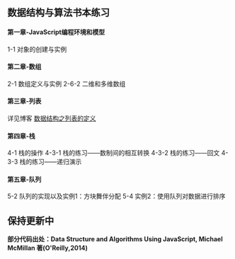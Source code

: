 ## 数据结构与算法书本练习
#### 第一章-JavaScript编程环境和模型
1-1 对象的创建与实例
#### 第二章-数组
2-1 数组定义与实例
2-6-2 二维和多维数组
#### 第三章-列表
详见博客  [数据结构之列表的定义](http://www.brightlam.top/2018/07/15/%E6%95%B0%E6%8D%AE%E7%BB%93%E6%9E%84%E4%B9%8B%E5%88%97%E8%A1%A8%E7%9A%84%E5%AE%9A%E4%B9%89/)
#### 第四章-栈
4-1 栈的操作
4-3-1 栈的练习——数制间的相互转换
4-3-2 栈的练习——回文
4-3-3 栈的练习——递归演示
#### 第五章-队列
5-2 队列的实现以及实例1：方块舞伴分配
5-4 实例2：使用队列对数据进行排序

## 保持更新中
**部分代码出处：Data Structure and Algorithms Using JavaScript, Michael McMillan 著(O'Reilly,2014)**
